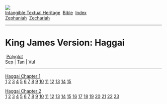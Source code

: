 [![](../../cdshop/ithlogo.png)](../../index)  
[Intangible Textual Heritage](../../index)  [Bible](../index) 
[Index](index)   
[Zephaniah](zep)  [Zechariah](zac)

------------------------------------------------------------------------

# King James Version: Haggai

 [Polyglot](../poly/hag)  
[Sep](../sep/hag) \| [Tan](../tan/hag) \| [Vul](../vul/hag)

------------------------------------------------------------------------

[Haggai Chapter 1](hag001)  
[1](hag001.htm#001) [2](hag001.htm#002) [3](hag001.htm#003)
[4](hag001.htm#004) [5](hag001.htm#005) [6](hag001.htm#006)
[7](hag001.htm#007) [8](hag001.htm#008) [9](hag001.htm#009)
[10](hag001.htm#010) [11](hag001.htm#011) [12](hag001.htm#012)
[13](hag001.htm#013) [14](hag001.htm#014) [15](hag001.htm#015)

[Haggai Chapter 2](hag002)  
[1](hag002.htm#001) [2](hag002.htm#002) [3](hag002.htm#003)
[4](hag002.htm#004) [5](hag002.htm#005) [6](hag002.htm#006)
[7](hag002.htm#007) [8](hag002.htm#008) [9](hag002.htm#009)
[10](hag002.htm#010) [11](hag002.htm#011) [12](hag002.htm#012)
[13](hag002.htm#013) [14](hag002.htm#014) [15](hag002.htm#015)
[16](hag002.htm#016) [17](hag002.htm#017) [18](hag002.htm#018)
[19](hag002.htm#019) [20](hag002.htm#020) [21](hag002.htm#021)
[22](hag002.htm#022) [23](hag002.htm#023)
